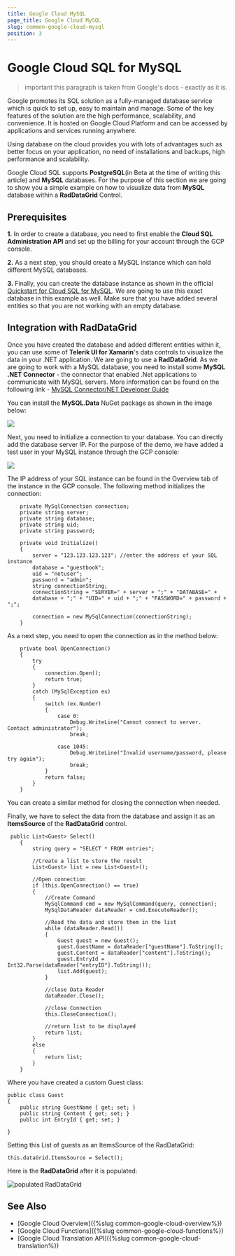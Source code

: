 ```yaml
---
title: Google Cloud MySQL 
page_title: Google Cloud MySQL 
slug: common-google-cloud-mysql
position: 3
---
```


# Google Cloud SQL for MySQL 

>important this paragraph is taken from Google's docs - exactly as it is.

Google promotes its SQL solution as a fully-managed database service which is quick to set up, easy to maintain and manage. Some of the key features of the solution are the high performance, scalability, and convenience. It is hosted on Google Cloud Platform and can be accessed by applications and services running anywhere.

Using database on the cloud provides you with lots of advantages such as better focus on your application, no need of installations and backups, high performance and scalability.

Google Cloud SQL supports **PostgreSQL**(in Beta at the time of writing this article) and **MySQL** databases. For the purpose of this section we are going to show you a simple example on how to visualize data from **MySQL** database within a **RadDataGrid** Control.

## Prerequisites

**1.** In order to create a database, you need to first enable the **Cloud SQL Administration API** and set up the billing for your account through the GCP console.

**2.** As a next step, you should create a MySQL instance which can hold different MySQL databases.

**3.** Finally, you can create the database instance as shown in the official [Quickstart for Cloud SQL for MySQL](https://cloud.google.com/sql/docs/mysql/quickstart). We are going to use this exact database in this example as well. Make sure that you have added several entities so that you are not working with an empty database.

## Integration with RadDataGrid

Once you have created the database and added different entities within it, you can use some of **Telerik UI for Xamarin**'s data controls to visualize the data in your .NET application. We are going to use a **RadDataGrid**.
As we are going to work with a MySQL database, you need to install some **MySQL .NET Connector** - the connector that enabled .Net applications to communicate with MySQL servers. More information can be found on the following link - [MySQL Connector/NET Developer Guide](https://dev.mysql.com/doc/connector-net/en/)

You can install the **MySQL.Data** NuGet package as shown in the image below:

![](../images/mysql_nuget_package.png)

Next, you need to initialize a connection to your database. You can directly add the database server IP. For the purpose of the demo, we have added a test user in your MySQL instance through the GCP console:

![](../images/cloud_sql_user.png)

The IP address of your SQL instance can be found in the Overview tab of the instance in the GCP console. The following method initializes the connection:
	
		private MySqlConnection connection;
		private string server;
	    private string database;
		private string uid;
		private string password;
	
        private void Initialize()
        {
            server = "123.123.123.123"; //enter the address of your SQL instance 
            database = "guestbook";
            uid = "netuser";
            password = "admin";
            string connectionString;
            connectionString = "SERVER=" + server + ";" + "DATABASE=" +
            database + ";" + "UID=" + uid + ";" + "PASSWORD=" + password + ";";

            connection = new MySqlConnection(connectionString);
        }

As a next step, you need to open the connection as in the method below:

        private bool OpenConnection()
        {
            try
            {
                connection.Open();
                return true;
            }
            catch (MySqlException ex)
            {
                switch (ex.Number)
                {
                    case 0:
                        Debug.WriteLine("Cannot connect to server.  Contact administrator");
                        break;

                    case 1045:
                        Debug.WriteLine("Invalid username/password, please try again");
                        break;
                }
                return false;
            }
        }

You can create a similar method for closing the connection when needed.

Finally, we have to select the data from the database and assign it as an **ItemsSource** of the **RadDataGrid** control.

     public List<Guest> Select()
        {
            string query = "SELECT * FROM entries";

            //Create a list to store the result
            List<Guest> list = new List<Guest>();

            //Open connection
            if (this.OpenConnection() == true)
            {
                //Create Command
                MySqlCommand cmd = new MySqlCommand(query, connection);
                MySqlDataReader dataReader = cmd.ExecuteReader();

                //Read the data and store them in the list
                while (dataReader.Read())
                {
                    Guest guest = new Guest();
                    guest.GuestName = dataReader["guestName"].ToString();
                    guest.Content = dataReader["content"].ToString();
                    guest.EntryId = Int32.Parse(dataReader["entryID"].ToString());
                    list.Add(guest);
                }

                //close Data Reader
                dataReader.Close();

                //close Connection
                this.CloseConnection();

                //return list to be displayed
                return list;
            }
            else
            {
                return list;
            }
        } 

Where you have created a custom Guest class:

	public class Guest
    {
        public string GuestName { get; set; }
        public string Content { get; set; }
        public int EntryId { get; set; }

    }

Setting this List of guests as an ItemsSource of the RadDataGrid:

    this.dataGrid.ItemsSource = Select();

Here is the **RadDataGrid** after it is populated:

![populated RadDataGrid](../images/sql_database.png)

## See Also

- [Google Cloud Overview]({%slug common-google-cloud-overview%})
- [Google Cloud Functions]({%slug common-google-cloud-functions%})
- [Google Cloud Translation API]({%slug common-google-cloud-translation%})